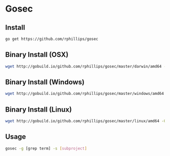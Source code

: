 # Gosec

## Install

```bash
go get https://github.com/rphillips/gosec

```

## Binary Install (OSX)

```bash
wget http://gobuild.io/github.com/rphillips/gosec/master/darwin/amd64 -O output.zip
```

## Binary Install (Windows)

```bash
wget http://gobuild.io/github.com/rphillips/gosec/master/windows/amd64 -O output.zip
```

## Binary Install (Linux)

```bash
wget http://gobuild.io/github.com/rphillips/gosec/master/linux/amd64 -O output.zip
```

## Usage

```bash
gosec -g [grep term] -s [subproject]
```
